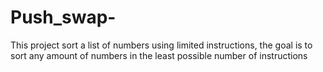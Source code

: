 # Push_swap-
This project sort a list of numbers using limited instructions, the goal is to sort any amount of numbers in the least possible number of instructions
